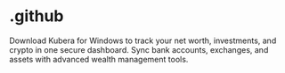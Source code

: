 # .github
Download Kubera for Windows to track your net worth, investments, and crypto in one secure dashboard. Sync bank accounts, exchanges, and assets with advanced wealth management tools.
